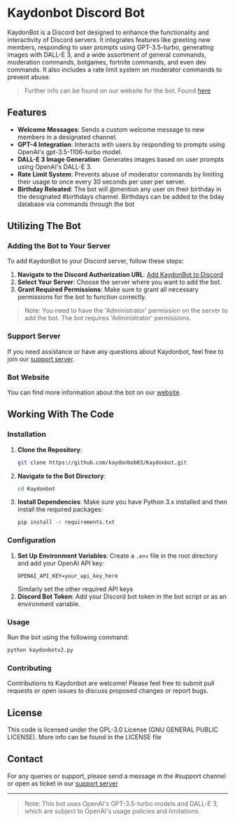 # Kaydonbot Discord Bot

KaydonBot is a Discord bot designed to enhance the functionality and interactivity of Discord servers. It integrates features like greeting new members, responding to user prompts using GPT-3.5-turbo, generating images with DALL-E 3, and a wide assortment of general commands, moderation commands, botgames, fortnite commands, and even dev commands. It also includes a rate limit system on moderator commands to prevent abuse. 

> Further info can be found on our website for the bot. Found [here](https://kaydonbot.xyz/)

## Features

- **Welcome Messages**: Sends a custom welcome message to new members in a designated channel.
- **GPT-4 Integration**: Interacts with users by responding to prompts using OpenAI's gpt-3.5-1106-turbo model.
- **DALL-E 3 Image Generation**: Generates images based on user prompts using OpenAI's DALL-E 3.
- **Rate Limit System**: Prevents abuse of moderator commands by limiting their usage to once every 30 seconds per user per server.
- **Birthday Releated**: The bot will @mention any user on their birthday in the designated #birthdays channel. Birthdays can be added to the bday database via commands through the bot

## Utilizing The Bot

### Adding the Bot to Your Server

To add KaydonBot to your Discord server, follow these steps:

1. **Navigate to the Discord Authorization URL**: [Add KaydonBot to Discord](https://kaydonbot.xyz/invite.html)
2. **Select Your Server**: Choose the server where you want to add the bot.
3. **Grant Required Permissions**: Make sure to grant all necessary permissions for the bot to function correctly.

> Note: You need to have the 'Administrator' permission on the server to add the bot. The bot requires 'Administrator' permissions.

### Support Server

If you need assistance or have any questions about Kaydonbot, feel free to join our [support server](https://discord.gg/Ht4tugQPQM).

### Bot Website

You can find more information about the bot on our [website](https://kaydonbot.xyz).

## Working With The Code

### Installation

1. **Clone the Repository**:
   ```bash
   git clone https://github.com/kaydonbob03/Kaydonbot.git
   ```
2. **Navigate to the Bot Directory**:
   ```bash
   cd Kaydonbot
   ```
3. **Install Dependencies**:
   Make sure you have Python 3.x installed and then install the required packages:
   ```bash
   pip install -r requirements.txt
   ```

### Configuration

1. **Set Up Environment Variables**:
   Create a `.env` file in the root directory and add your OpenAI API key:
   ```
   OPENAI_API_KEY=your_api_key_here
   ```
   Similarly set the other required API keys
2. **Discord Bot Token**:
   Add your Discord bot token in the bot script or as an environment variable.

### Usage

Run the bot using the following command:
```bash
python kaydonbotv2.py
```

### Contributing

Contributions to Kaydonbot are welcome! Please feel free to submit pull requests or open issues to discuss proposed changes or report bugs.

## License

This code is licensed under the GPL-3.0 License (GNU GENERAL PUBLIC LICENSE). More info can be found in the LICENSE file

## Contact

For any queries or support, please send a message in the #support channel or open as ticket in our [support server](https://discord.gg/Ht4tugQPQM)

---

> Note: This bot uses OpenAI's GPT-3.5-turbo models and DALL-E 3, which are subject to OpenAI's usage policies and limitations.

